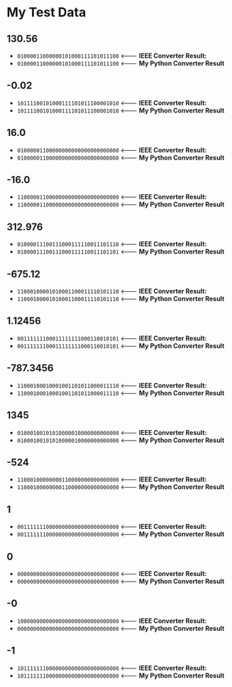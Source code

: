 # My Test Data

## 130.56
* `01000011000000101000111101011100`  <---  **IEEE Converter Result:**  
* `01000011000000101000111101011100`  <---  **My Python Converter Result**   

## -0.02
* `10111100101000111101011100001010`  <---  **IEEE Converter Result:**  
* `10111100101000111101011100001010`  <---  **My Python Converter Result**   

## 16.0
* `01000001100000000000000000000000`  <---  **IEEE Converter Result:**  
* `01000001100000000000000000000000`  <---  **My Python Converter Result**   

## -16.0
* `11000001100000000000000000000000`  <---  **IEEE Converter Result:**  
* `11000001100000000000000000000000`  <---  **My Python Converter Result**   

## 312.976
* `01000011100111000111110011101110`  <---  **IEEE Converter Result:**  
* `01000011100111000111110011101101`  <---  **My Python Converter Result**   

## -675.12
* `11000100001010001100011110101110`  <---  **IEEE Converter Result:**  
* `11000100001010001100011110101110`  <---  **My Python Converter Result**   

## 1.12456
* `00111111100011111111000110010101`  <---  **IEEE Converter Result:**  
* `00111111100011111111000110010101`  <---  **My Python Converter Result**   

## -787.3456
* `11000100010001001101011000011110`  <---  **IEEE Converter Result:**  
* `11000100010001001101011000011110`  <---  **My Python Converter Result**   

## 1345
* `01000100101010000010000000000000`  <---  **IEEE Converter Result:**  
* `01000100101010000010000000000000`  <---  **My Python Converter Result**   

## -524
* `11000100000000110000000000000000`  <---  **IEEE Converter Result:**  
* `11000100000000110000000000000000`  <---  **My Python Converter Result**   

## 1
* `00111111100000000000000000000000`  <---  **IEEE Converter Result:**  
* `00111111100000000000000000000000`  <---  **My Python Converter Result**   

## 0
* `00000000000000000000000000000000`  <---  **IEEE Converter Result:**  
* `00000000000000000000000000000000`  <---  **My Python Converter Result**   

## -0
* `10000000000000000000000000000000`  <---  **IEEE Converter Result:**  
* `00000000000000000000000000000000`  <---  **My Python Converter Result**   

## -1
* `10111111100000000000000000000000`  <---  **IEEE Converter Result:**  
* `10111111100000000000000000000000`  <---  **My Python Converter Result**   


